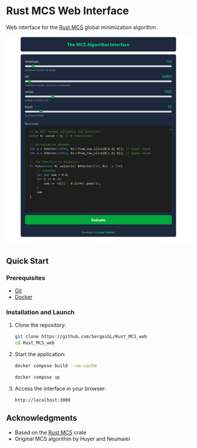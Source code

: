 # Rust MCS Web Interface

Web interface for the [Rust MCS](https://github.com/SergeiGL/Rust_MCS) global minimization algorithm.

![MCS Web Interface Screenshot](img.png "The Rust MCS Web Interface")

## Quick Start

### Prerequisites

- [Git](https://git-scm.com/downloads)
- [Docker](https://www.docker.com/products/docker-desktop/)

### Installation and Launch

1. Clone the repository:
   ```bash
   git clone https://github.com/SergeiGL/Rust_MCS_web
   cd Rust_MCS_web
   ```

2. Start the application:
   ```bash
   docker compose build --no-cache
   ```
   ```bash
   docker compose up
   ```
3. Access the interface in your browser:
   ```
   http://localhost:3000
   ```

## Acknowledgments

- Based on the [Rust MCS](https://github.com/SergeiGL/Rust_MCS) crate
- Original MCS algorithm by Huyer and Neumaier